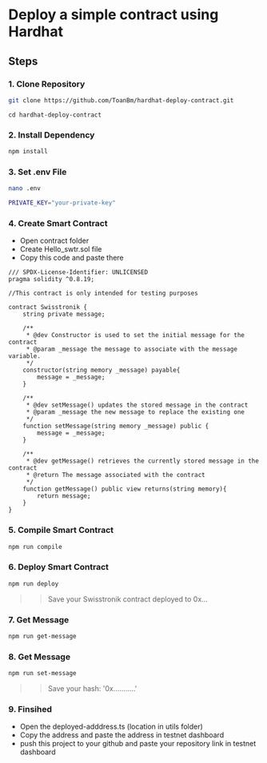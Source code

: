 # Deploy a simple contract using Hardhat

## Steps

### 1. Clone Repository

```bash
git clone https://github.com/ToanBm/hardhat-deploy-contract.git
```

```
cd hardhat-deploy-contract
```

### 2. Install Dependency

```bash
npm install
```

### 3. Set .env File

```bash
nano .env
```

```bash
PRIVATE_KEY="your-private-key"
```

### 4. Create Smart Contract

- Open contract folder
- Create Hello_swtr.sol file
- Copy this code and paste there

```
/// SPDX-License-Identifier: UNLICENSED
pragma solidity ^0.8.19;

//This contract is only intended for testing purposes

contract Swisstronik {
    string private message;

    /**
     * @dev Constructor is used to set the initial message for the contract
     * @param _message the message to associate with the message variable.
     */
    constructor(string memory _message) payable{
        message = _message;
    }

    /**
     * @dev setMessage() updates the stored message in the contract
     * @param _message the new message to replace the existing one
     */
    function setMessage(string memory _message) public {
        message = _message;
    }

    /**
     * @dev getMessage() retrieves the currently stored message in the contract
     * @return The message associated with the contract
     */
    function getMessage() public view returns(string memory){
        return message;
    }
}
```

### 5. Compile Smart Contract

```bash
npm run compile
```

### 6. Deploy Smart Contract

```bash
npm run deploy
```
>> Save your Swisstronik contract deployed to 0x...

### 7. Get Message

```bash
npm run get-message
```

### 8. Get Message

```bash
npm run set-message
```
>> Save your hash: '0x...........'

### 9. Finsihed

- Open the deployed-adddress.ts (location in utils folder)
- Copy the address and paste the address in testnet dashboard
- push this project to your github and paste your repository link in testnet dashboard



